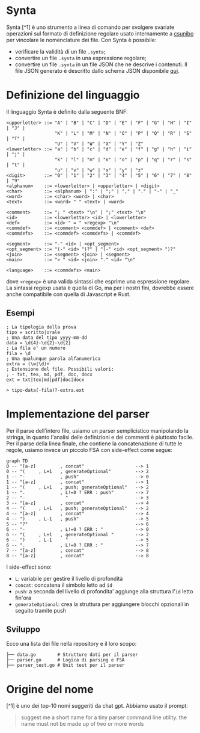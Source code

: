 # Synta

Synta [^1] è uno strumento a linea di comando per svolgere svariate operazioni
sul formato di definizione regolare usato internamente a
[csunibo](https://github.com/csunibo) per vincolare le nomenclature dei file.
Con Synta è possibile:

- verificare la validità di un file `.synta`;
- convertire un file `.synta` in una espressione regolare;
- convertire un file `.synta` in un file JSON che ne descrive i contenuti.
  Il file JSON generato è descritto dallo schema JSON disponibile [qui](TODO).

# Definizione del linguaggio

Il linguaggio Synta è definito dalla seguente BNF:

```bnf
<upperletter> ::= "A" | "B" | "C" | "D" | "E" | "F" | "G" | "H" | "I" | "J" |
                  "K" | "L" | "M" | "N" | "O" | "P" | "Q" | "R" | "S" | "T" |
                  "U" | "V" | "W" | "X" | "Y" | "Z"
<lowerletter> ::= "a" | "b" | "c" | "d" | "e" | "f" | "g" | "h" | "i" | "j" |
                  "k" | "l" | "m" | "n" | "o" | "p" | "q" | "r" | "s" | "t" |
                  "u" | "v" | "w" | "x" | "y" | "z"
<digit>       ::= "0" | "1" | "2" | "3" | "4" | "5" | "6" | "7" | "8" | "9"
<alphanum>    ::= <lowerletter> | <upperletter> | <digit>
<char>        ::= <alphanum> | ":" | ";" | "," | "." | "-" | "_"
<word>        ::= <char> <word> | <char>
<text>        ::= <word> " " <text> | <word>

<comment>     ::= "; " <text> "\n" | ";" <text> "\n"
<id>          ::= <lowerletter> <id> | <lowerletter>
<def>         ::= <id> " = " <regexp> "\n"
<commdef>     ::= <comment> <commdef> | <comment> <def>
<commdefs>    ::= <commdef> <commdefs> | <commdef>

<segment>     ::= "-" <id> | <opt_segment>
<opt_segment> ::= "(-" <id> ")?" | "(-" <id> <opt_segment> ")?"
<join>        ::= <segment> <join> | <segment>
<main>        ::= "> " <id> <join> "." <id> "\n"

<language>    ::= <commdefs> <main>
```

dove `<regexp>` è una valida sintassi che esprime una espressione regolare.
La sintassi regexp usata è quella di Go, ma per i nostri fini, dovrebbe essere
anche compatibile con quella di Javascript e Rust.

## Esempi

```
; La tipologia della prova
tipo = scritto|orale
; Una data del tipo yyyy-mm-dd
data = \d{4}-\d{2}-\d{2}
; La fila e' un numero
fila = \d
; Una qualunque parola alfanumerica
extra = (\w|\d)+
; Estensione del file. Possibili valori:
; - txt, tex, md, pdf, doc, docx
ext = txt|tex|md|pdf|doc|docx

> tipo-data(-fila)?-extra.ext
```

# Implementazione del parser

Per il parse dell'intero file, usiamo un parser semplicistico manipolando la
stringa, in quanto l'analisi delle definizioni e dei commenti è piuttosto facile.
Per il parse della linea finale, che contiene la concatenazione di tutte le
regole, usiamo invece un piccolo FSA con side-effect come segue:

``` mermaid
graph TD
0 -- "[a-z]         , concat"                   --> 1
0 -- "(     , L+1   , generateOptional"         --> 2
1 -- "-             , push"                     --> 0
1 -- "[a-z]         , concat"                   --> 1
1 -- "(     , L+1   , push; generateOptional"   --> 2
1 -- ".             , L!=0 ? ERR : push"        --> 7
2 -- "-               "                         --> 3
3 -- "[a-z]         , concat"                   --> 4
4 -- "(     , L+1   , push; generateOptional"   --> 2
4 -- "[a-z]         , concat"                   --> 4
4 -- ")     , L-1   , push"                     --> 5
5 -- "?"                                        --> 6
6 -- "-             , L!=0 ? ERR : "            --> 0
6 -- "(     , L+1   , generateOptional "        --> 2
6 -- ")     , L-1     "                         --> 5
6 -- ".             , L!=0 ? ERR : "            --> 7
7 -- "[a-z]         , concat"                   --> 8
8 -- "[a-z]         , concat"                   --> 8
```

I side-effect sono:
- `L`: variabile per gestire il livello di profondità
- `concat`: concatena il simbolo letto ad `id`
- `push`: a seconda del livello di profondita' aggiunge alla struttura l'`id`
letto fin'ora
- `generateOptional`: crea la struttura per aggiungere blocchi opzionali in
seguito tramite push

## Sviluppo

Ecco una lista dei file nella repository e il loro scopo:
```
├── data.go        # Strutture dati per il parser
├── parser.go      # Logica di parsing e FSA
├── parser_test.go # Unit test per il parser
```

# Origine del nome

[^1] è uno dei top-10 nomi suggeriti da chat gpt. Abbiamo usato il prompt:

> suggest me a short name for a tiny parser command line utility. the name must
> not be made up of two or more words
